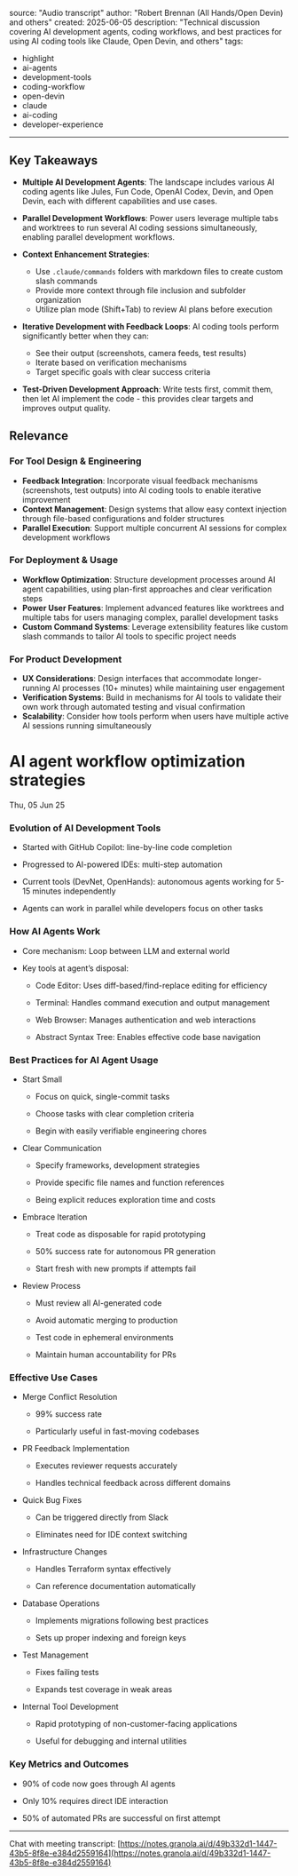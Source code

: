 source: "Audio transcript" author: "Robert Brennan (All Hands/Open Devin) and others" created: 2025-06-05 description: "Technical discussion covering AI development agents, coding workflows, and best practices for using AI coding tools like Claude, Open Devin, and others" tags:

- highlight
- ai-agents
- development-tools
- coding-workflow
- open-devin
- claude
- ai-coding
- developer-experience

---

## Key Takeaways

- **Multiple AI Development Agents**: The landscape includes various AI coding agents like Jules, Fun Code, OpenAI Codex, Devin, and Open Devin, each with different capabilities and use cases.
    
- **Parallel Development Workflows**: Power users leverage multiple tabs and worktrees to run several AI coding sessions simultaneously, enabling parallel development workflows.
    
- **Context Enhancement Strategies**:
    
    - Use `.claude/commands` folders with markdown files to create custom slash commands
    - Provide more context through file inclusion and subfolder organization
    - Utilize plan mode (Shift+Tab) to review AI plans before execution
- **Iterative Development with Feedback Loops**: AI coding tools perform significantly better when they can:
    
    - See their output (screenshots, camera feeds, test results)
    - Iterate based on verification mechanisms
    - Target specific goals with clear success criteria
- **Test-Driven Development Approach**: Write tests first, commit them, then let AI implement the code - this provides clear targets and improves output quality.
    

## Relevance

### For Tool Design & Engineering

- **Feedback Integration**: Incorporate visual feedback mechanisms (screenshots, test outputs) into AI coding tools to enable iterative improvement
- **Context Management**: Design systems that allow easy context injection through file-based configurations and folder structures
- **Parallel Execution**: Support multiple concurrent AI sessions for complex development workflows

### For Deployment & Usage

- **Workflow Optimization**: Structure development processes around AI agent capabilities, using plan-first approaches and clear verification steps
- **Power User Features**: Implement advanced features like worktrees and multiple tabs for users managing complex, parallel development tasks
- **Custom Command Systems**: Leverage extensibility features like custom slash commands to tailor AI tools to specific project needs

### For Product Development

- **UX Considerations**: Design interfaces that accommodate longer-running AI processes (10+ minutes) while maintaining user engagement
- **Verification Systems**: Build in mechanisms for AI tools to validate their own work through automated testing and visual confirmation
- **Scalability**: Consider how tools perform when users have multiple active AI sessions running simultaneously

# AI agent workflow optimization strategies

Thu, 05 Jun 25

### Evolution of AI Development Tools

- Started with GitHub Copilot: line-by-line code completion
    
- Progressed to AI-powered IDEs: multi-step automation
    
- Current tools (DevNet, OpenHands): autonomous agents working for 5-15 minutes independently
    
- Agents can work in parallel while developers focus on other tasks
    

### How AI Agents Work

- Core mechanism: Loop between LLM and external world
    
- Key tools at agent’s disposal:
    
    - Code Editor: Uses diff-based/find-replace editing for efficiency
        
    - Terminal: Handles command execution and output management
        
    - Web Browser: Manages authentication and web interactions
        
    - Abstract Syntax Tree: Enables effective code base navigation
        

### Best Practices for AI Agent Usage

- Start Small
    
    - Focus on quick, single-commit tasks
        
    - Choose tasks with clear completion criteria
        
    - Begin with easily verifiable engineering chores
        
- Clear Communication
    
    - Specify frameworks, development strategies
        
    - Provide specific file names and function references
        
    - Being explicit reduces exploration time and costs
        
- Embrace Iteration
    
    - Treat code as disposable for rapid prototyping
        
    - 50% success rate for autonomous PR generation
        
    - Start fresh with new prompts if attempts fail
        
- Review Process
    
    - Must review all AI-generated code
        
    - Avoid automatic merging to production
        
    - Test code in ephemeral environments
        
    - Maintain human accountability for PRs
        

### Effective Use Cases

- Merge Conflict Resolution
    
    - 99% success rate
        
    - Particularly useful in fast-moving codebases
        
- PR Feedback Implementation
    
    - Executes reviewer requests accurately
        
    - Handles technical feedback across different domains
        
- Quick Bug Fixes
    
    - Can be triggered directly from Slack
        
    - Eliminates need for IDE context switching
        
- Infrastructure Changes
    
    - Handles Terraform syntax effectively
        
    - Can reference documentation automatically
        
- Database Operations
    
    - Implements migrations following best practices
        
    - Sets up proper indexing and foreign keys
        
- Test Management
    
    - Fixes failing tests
        
    - Expands test coverage in weak areas
        
- Internal Tool Development
    
    - Rapid prototyping of non-customer-facing applications
        
    - Useful for debugging and internal utilities
        

### Key Metrics and Outcomes

- 90% of code now goes through AI agents
    
- Only 10% requires direct IDE interaction
    
- 50% of automated PRs are successful on first attempt
    

---

Chat with meeting transcript: [https://notes.granola.ai/d/49b332d1-1447-43b5-8f8e-e384d2559164](https://notes.granola.ai/d/49b332d1-1447-43b5-8f8e-e384d2559164)